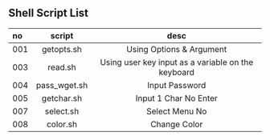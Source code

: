 
## Shell Script List
| no  | script | desc         |
| :------------ | :-----------: | :-------------------:|
| 001 | getopts.sh | Using Options & Argument |
| 003 | read.sh         | Using user key input as a variable on the keyboard | 
| 004 | pass_wget.sh    | Input Password            |
| 005 | getchar.sh      | Input 1 Char No Enter     |
| 007 | select.sh       | Select Menu No            |
| 008 | color.sh       | Change Color            |
